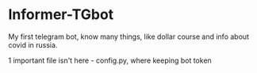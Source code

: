 # Informer-TGbot
My first telegram bot, know many things, like dollar course and info about covid in russia.

1 important file isn't here - config.py, where keeping bot token
